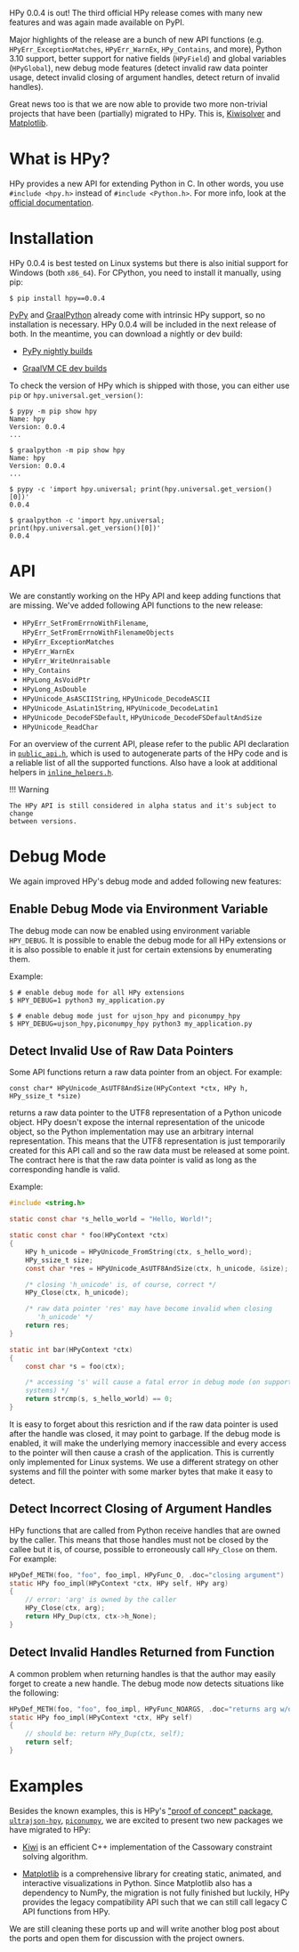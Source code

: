 <!--
.. title: hpy 0.0.4: Third public release
.. slug: hpy-0.0.4-third-public-release
.. date: 2022-05-25 15:00:00 UTC
.. author: fangerer
.. tags:
.. category:
.. link:
.. description:
.. type: text
-->

HPy 0.0.4 is out! The third official HPy release comes with many new features
and was again made available on PyPI.

Major highlights of the release are a bunch of new API functions (e.g.
`HPyErr_ExceptionMatches`, `HPyErr_WarnEx`, `HPy_Contains`, and more),
Python 3.10 support, better support for native fields (`HPyField`) and global
variables (`HPyGlobal`), new debug mode features (detect invalid raw data
pointer usage, detect invalid closing of argument handles, detect return of
invalid handles).

Great news too is that we are now able to provide two more non-trivial projects
that have been (partially) migrated to HPy. This is,
[Kiwisolver](https://github.com/hpyproject/kiwi-hpy/)
and [Matplotlib](https://github.com/hpyproject/matplotlib-hpy/).

<!--TEASER_END-->

What is HPy?
============

HPy provides a new API for extending Python in C. In other words, you use
`#include <hpy.h>` instead of `#include <Python.h>`. For more info, look at
the
[official documentation](https://docs.hpyproject.org/en/0.0.4/overview.html).


Installation
============

HPy 0.0.4 is best tested on Linux systems but there is also initial support for
Windows (both `x86_64`).
For CPython, you need to install it manually, using pip:

```shell
$ pip install hpy==0.0.4
```


[PyPy](https://pypy.org) and [GraalPython](https://graalvm.org/python/) already
come with intrinsic HPy support, so no installation is necessary. HPy 0.0.4 will
be included in the next release of both. In the meantime, you can download a
nightly or dev build:

  - [PyPy nightly builds](http://buildbot.pypy.org/nightly/)

  - [GraalVM CE dev builds](https://github.com/graalvm/graalvm-ce-dev-builds/releases/)


To check the version of HPy which is shipped with those, you can either use
`pip` or `hpy.universal.get_version()`:

```shell
$ pypy -m pip show hpy
Name: hpy
Version: 0.0.4
...

$ graalpython -m pip show hpy
Name: hpy
Version: 0.0.4
...

$ pypy -c 'import hpy.universal; print(hpy.universal.get_version()[0])'
0.0.4

$ graalpython -c 'import hpy.universal; print(hpy.universal.get_version()[0])'
0.0.4
```

API
===

We are constantly working on the HPy API and keep adding functions that are
missing. We've added following API functions to the new release:

  - `HPyErr_SetFromErrnoWithFilename`, `HPyErr_SetFromErrnoWithFilenameObjects`
  - `HPyErr_ExceptionMatches`
  - `HPyErr_WarnEx`
  - `HPyErr_WriteUnraisable`
  - `HPy_Contains`
  - `HPyLong_AsVoidPtr`
  - `HPyLong_AsDouble`
  - `HPyUnicode_AsASCIIString`, `HPyUnicode_DecodeASCII`
  - `HPyUnicode_AsLatin1String`, `HPyUnicode_DecodeLatin1`
  - `HPyUnicode_DecodeFSDefault`, `HPyUnicode_DecodeFSDefaultAndSize`
  - `HPyUnicode_ReadChar`

For an overview of the current API, please refer to the public API declaration
in [`public_api.h`](https://github.com/hpyproject/hpy/blob/0.0.4/hpy/tools/autogen/public_api.h#L116-L440),
which is used to autogenerate parts of the HPy code and is a reliable list of
all the supported functions. Also have a look at additional helpers in
[`inline_helpers.h`](https://github.com/hpyproject/hpy/blob/0.0.4/hpy/devel/include/hpy/inline_helpers.h).

!!! Warning

    The HPy API is still considered in alpha status and it's subject to change
    between versions.

Debug Mode
==========

We again improved HPy's debug mode and added following new features:

Enable Debug Mode via Environment Variable
------------------------------------------

The debug mode can now be enabled using environment variable `HPY_DEBUG`. It is
possible to enable the debug mode for all HPy extensions or it is also possible
to enable it just for certain extensions by enumerating them.

Example:

```shell
$ # enable debug mode for all HPy extensions
$ HPY_DEBUG=1 python3 my_application.py

$ # enable debug mode just for ujson_hpy and piconumpy_hpy
$ HPY_DEBUG=ujson_hpy,piconumpy_hpy python3 my_application.py
```

Detect Invalid Use of Raw Data Pointers
---------------------------------------

Some API functions return a raw data pointer from an object. For example:
```
const char* HPyUnicode_AsUTF8AndSize(HPyContext *ctx, HPy h, HPy_ssize_t *size)
```
returns a raw data pointer to the UTF8 representation of a Python unicode
object. HPy doesn't expose the internal representation of the unicode object, so
the Python implementation may use an arbitrary internal representation. This
means that the UTF8 representation is just temporarily created for this API call
and so the raw data must be released at some point. The contract here is that
the raw data pointer is valid as long as the corresponding handle is valid.

Example:

```c
#include <string.h>

static const char *s_hello_world = "Hello, World!";

static const char * foo(HPyContext *ctx)
{
    HPy h_unicode = HPyUnicode_FromString(ctx, s_hello_word);
    HPy_ssize_t size;
    const char *res = HPyUnicode_AsUTF8AndSize(ctx, h_unicode, &size);

    /* closing 'h_unicode' is, of course, correct */
    HPy_Close(ctx, h_unicode);

    /* raw data pointer 'res' may have become invalid when closing
       'h_unicode' */
    return res;
}

static int bar(HPyContext *ctx)
{
    const char *s = foo(ctx);

    /* accessing 's' will cause a fatal error in debug mode (on supported
    systems) */
    return strcmp(s, s_hello_world) == 0;
}
```


It is easy to forget about this resriction and if the raw data pointer is used
after the handle was closed, it may point to garbage. If the debug mode is
enabled, it will make the underlying memory inaccessible and every access to the
pointer will then cause a crash of the application. This is currently only
implemented for Linux systems. We use a different strategy on other systems and
fill the pointer with some marker bytes that make it easy to detect.

Detect Incorrect Closing of Argument Handles
--------------------------------------------

HPy functions that are called from Python receive handles that are owned by the
caller. This means that those handles must not be closed by the callee but it
is, of course, possible to erroneously call `HPy_Close` on them. For example:

```c
HPyDef_METH(foo, "foo", foo_impl, HPyFunc_O, .doc="closing argument")
static HPy foo_impl(HPyContext *ctx, HPy self, HPy arg)
{
    // error: 'arg' is owned by the caller
    HPy_Close(ctx, arg);
    return HPy_Dup(ctx, ctx->h_None);
}
```

Detect Invalid Handles Returned from Function
---------------------------------------------

A common problem when returning handles is that the author may easily forget to
create a new handle. The debug mode now detects situations like the following:

```c
HPyDef_METH(foo, "foo", foo_impl, HPyFunc_NOARGS, .doc="returns arg w/o dupping it")
static HPy foo_impl(HPyContext *ctx, HPy self)
{
    // should be: return HPy_Dup(ctx, self);
    return self;
}
```

Examples
========

Besides the known examples, this is HPy's 
["proof of concept" package](https://github.com/hpyproject/hpy/tree/0.0.4/proof-of-concept), 
[`ultrajson-hpy`](https://github.com/hpyproject/ultrajson-hpy/tree/hpy-0.0.4),
[`piconumpy`](https://github.com/hpyproject/piconumpy/tree/hpy-0.0.4), we are
excited to present two new packages we have migrated to HPy:

  - [Kiwi](https://github.com/hpyproject/kiwi-hpy/) 
    is an efficient C++ implementation of the Cassowary constraint solving
    algorithm.

  - [Matplotlib](https://github.com/hpyproject/matplotlib-hpy/)
    is a comprehensive library for creating static, animated, and interactive
    visualizations in Python.
    Since Matplotlib also has a dependency to NumPy, the migration is not fully
    finished but luckily, HPy provides the legacy compatibility API such that we
    can still call legacy C API functions from HPy.

We are still cleaning these ports up and will write another blog post about the
ports and open them for discussion with the project owners.

